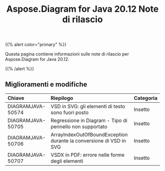 ﻿---
title: Aspose.Diagram for Java 20.12 Note di rilascio
type: docs
weight: 8
url: /it/java/aspose-diagram-for-java-20-12-release-notes/
---
{{% alert color="primary" %}}

Questa pagina contiene informazioni sulle note di rilascio per Aspose.Diagram for Java 20.12.

{{% /alert %}}
## **Miglioramenti e modifiche**  ##

|**Chiave**|**Riepilogo**|**Categoria**|
|:- |:- |:- |
|DIAGRAMJAVA-50574|VSD in SVG: gli elementi di testo sono fuori posto|Insetto|
|DIAGRAMJAVA-50705|Regressione in Diagram - Tipo di pennello non supportato|Insetto|
|DIAGRAMJAVA-50706|ArrayIndexOutOfBoundException durante la conversione di VSD in SVG|Insetto|
|DIAGRAMJAVA-50707|VSDX in PDF: errore nelle forme degli elementi|Insetto|

